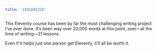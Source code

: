 ```yaml
---
title: '1591695220'
---
```

This Eleventy course has been by far the most challenging writing project I’ve ever done. It’s been way over 20,000 words at this point, over—at the time of writing—21 lessons.

Even if it helps just one person get Eleventy, it’ll all be worth it. 
